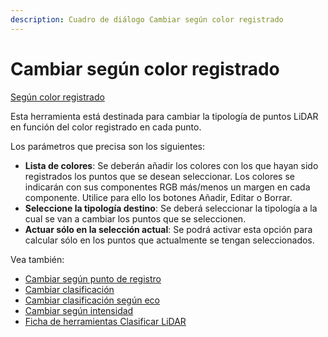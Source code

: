 ```yaml
---
description: Cuadro de diálogo Cambiar según color registrado
---
```


# Cambiar según color registrado

[Según color registrado](./)

Esta herramienta está destinada para cambiar la tipología de puntos LiDAR en función del color registrado en cada punto.

Los parámetros que precisa son los siguientes:

* **Lista de colores**: Se deberán añadir los colores con los que hayan sido registrados los puntos que se desean seleccionar. Los colores se indicarán con sus componentes RGB más/menos un margen en cada componente. Utilice para ello los botones Añadir, Editar o Borrar.
* **Seleccione la tipología destino**: Se deberá seleccionar la tipología a la cual se van a cambiar los puntos que se seleccionen.
* **Actuar sólo en la selección actual**: Se podrá activar esta opción para calcular sólo en los puntos que actualmente se tengan seleccionados.

Vea también:

* [Cambiar según punto de registro](../segun-punto-de-registro/cambiar-segun-punto-de-registro.md)
* [Cambiar clasificación](../segun-clasificacion-lidar/cambiar-clasificacion.md)
* [Cambiar clasificación según eco](../segun-eco-lidar/cambiar-clasificacion-segun-eco.md)
* [Cambiar según intensidad](../segun-intensidad/cambiar-segun-intensidad.md)
* [Ficha de herramientas Clasificar LiDAR](../../fichas-de-herramientas/ficha-de-herramientas-clasificar-lidar.md)

